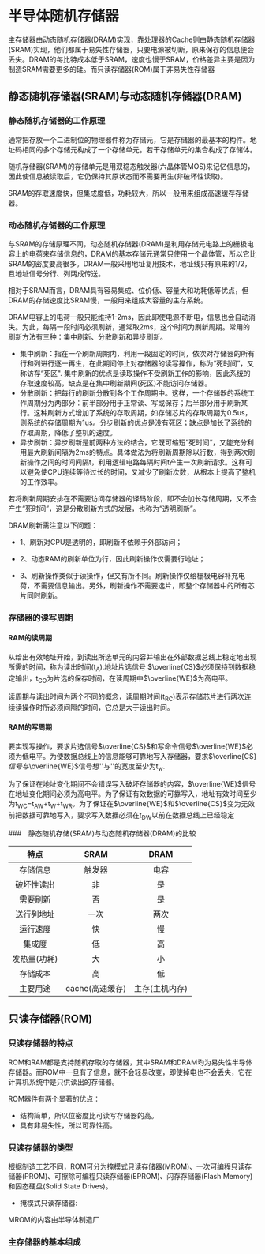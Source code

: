 # 半导体随机存储器

 主存储器由动态随机存储器(DRAM)实现，靠处理器的Cache则由静态随机存储器(SRAM)实现，他们都属于易失性存储器，只要电源被切断，原来保存的信息便会丢失。DRAM的每比特成本低于SRAM，速度也慢于SRAM，价格差异主要是因为制造SRAM需要更多的硅。而只读存储器(ROM)属于非易失性存储器

## 静态随机存储器(SRAM)与动态随机存储器(DRAM)

### 静态随机存储器的工作原理

通常把存放一个二进制位的物理器件称为存储元，它是存储器的最基本的构件。地址码相同的多个存储元构成了一个存储单元。若干存储单元的集合构成了存储体。

随机存储器(SRAM)的存储单元是用双稳态触发器(六晶体管MOS)来记忆信息的，因此使信息被读取后，它仍保持其原状态而不需要再生(非破坏性读取)。

SRAM的存取速度快，但集成度低，功耗较大，所以一般用来组成高速缓存存储器。

### 动态随机存储器的工作原理

与SRAM的存储原理不同，动态随机存储器(DRAM)是利用存储元电路上的栅极电容上的电荷来存储信息的，DRAM的基本存储元通常只使用一个晶体管，所以它比SRAM的密度要高很多。DRAM一般采用地址复用技术，地址线只有原来的1/2，且地址信号分行、列两成传送。

相对于SRAM而言，DRAM具有容易集成、位价低、容量大和功耗低等优点，但DRAM的存储速度比SRAM慢，一般用来组成大容量的主存系统。

DRAM电容上的电荷一般只能维持1-2ms，因此即使电源不断电，信息也会自动消失。为此，每隔一段时间必须刷新，通常取2ms，这个时间为刷新周期。常用的刷新方法有三种：集中刷新、分散刷新和异步刷新。

+ 集中刷新：指在一个刷新周期内，利用一段固定的时间，依次对存储器的所有行和列进行逐一再生，在此期间停止对存储器的读写操作，称为“死时间”，又称访存“死区". 集中刷新的优点是读取操作不受刷新工作的影响，因此系统的存取速度较高，缺点是在集中刷新期间(死区)不能访问存储器。
+ 分散刷新：把每行的刷新分散到各个工作周期中。这样，一个存储器的系统工作周期分为两部分：前半部分用于正常读、写或保存；后半部分用于刷新某行。这种刷新方式增加了系统的存取周期，如存储芯片的存取周期为0.5us，则系统的存储周期为1us。分步刷新的优点是没有死区；缺点是加长了系统的存取周期，降低了整机的速度。
+ 异步刷新：异步刷新是前两种方法的结合，它既可缩短”死时间“，又能充分利用最大刷新间隔为2ms的特点。具体做法为将刷新周期除以行数，得到两次刷新操作之间的时间间隔t，利用逻辑电路每隔时间t产生一次刷新请求。这样可以避免使CPU连续等待过长的时间，又减少了刷新次数，从根本上提高了整机的工作效率。

若将刷新周期安排在不需要访问存储器的译码阶段，即不会加长存储周期，又不会产生“死时间”，这是分散刷新方式的发展，也称为“透明刷新”。

DRAM刷新需注意以下问题：

+ 1、刷新对CPU是透明的，即刷新不依赖于外部访问；

+ 2、动态RAM的刷新单位为行，因此刷新操作仅需要行地址；

+ 3、刷新操作类似于读操作，但又有所不同。刷新操作仅给栅极电容补充电荷，不需要信息输出。另外，刷新操作不需要选片，即整个存储器中的所有芯片同时刷新。

### 存储器的读写周期

#### RAM的读周期

从给出有效地址开始，到读出所选单元的内容并输出在外部数据总线上稳定地出现所需的时间，称为读出时间(t<sub>A</sub>).地址片选信号 $\overline{CS}$必须保持到数据稳定输出，t<sub>CO</sub>为片选的保存时间，在读周期中$\overline{WE}$为高电平。

读周期与读出时间为两个不同的概念，读周期时间(t<sub>RC</sub>)表示存储芯片进行两次连续读操作时所必须间隔的时间，它总是大于读出时间。

#### RAM的写周期

要实现写操作，要求片选信号$\overline{CS}$和写命令信号$\overline{WE}$必须为低电平。为使数据总线上的信息能够可靠地写入存储器，要求$\overline{CS} $信号与$\overline{WE}$信号想''与''的宽度至少为t<sub>w</sub>.

为了保证在地址变化期间不会错误写入破坏存储器的内容，$\overline{WE}$信号在地址变化期间必须为高电平。为了保证有效数据的可靠写入，地址有效时间至少为t<sub>WC</sub>=t<sub>AW</sub>+t<sub>W</sub>+t<sub>WR</sub>。为了保证在$\overline{WE}$和$\overline{CS}$变为无效前把数据可靠地写入，要求写入数据必须在t<sub>DW</sub>以前在数据总线上已经稳定

###　静态随机存储(SRAM)与动态随机存储器(DRAM)的比较

|     特点     |      SRAM       |      DRAM      |
| :----------: | :-------------: | :------------: |
|   存储信息   |     触发器      |      电容      |
|  破坏性读出  |       非        |       是       |
|   需要刷新   |       否        |       是       |
|  送行列地址  |      一次       |      两次      |
|   运行速度   |       快        |       慢       |
|    集成度    |       低        |       高       |
| 发热量(功耗) |       大        |       小       |
|   存储成本   |       高        |       低       |
|   主要用途   | cache(高速缓存) | 主存(主机内存) |



## 只读存储器(ROM)

### 只读存储器的特点

ROM和RAM都是支持随机存取的存储器，其中SRAM和DRAM均为易失性半导体存储器。而ROM中一旦有了信息，就不会轻易改变，即使掉电也不会丢失，它在计算机系统中是只供读出的存储器。

ROM器件有两个显著的优点：

+ 结构简单，所以位密度比可读写存储器的高。
+ 具有非易失性，所以可靠性高。

### 只读存储器的类型

根据制造工艺不同，ROM可分为掩模式只读存储器(MROM)、一次可编程只读存储器(PROM)、可擦除可编程只读存储器(EPROM)、闪存存储器(Flash Memory)和固态硬盘(Solid State Drives)。

+ 掩模式只读存储器:

MROM的内容由半导体制造厂





### 主存储器的基本组成

